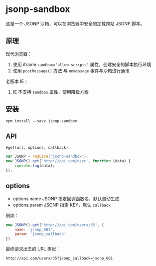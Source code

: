 # jsonp-sandbox

这是一个 JSONP 沙箱，可以在浏览器中安全的加载跨站 JSONP 脚本。

## 原理

现代浏览器：

1. 使用 iframe `sandbox="allow-scripts"` 属性，创建安全的脚本执行环境
2. 使用 `postMessage()` 方法 与 `onmessage` 事件与沙箱进行通讯

老版本 IE：

1. IE 不支持 `sandbox` 属性，使用降级方案

## 安装

```
npm install --save jsonp-sandbox
```

## API

`#get(url, options, callback)`

``` javascript
var JSONP = require('jsonp-sandbox');
new JSONP().get('http://api.com/user', function (data) {
    console.log(data);
});
```

## options

* options.name JSONP 指定回调函数名，默认自动生成
* options.param JSONP 指定 KEY，默认 `callback`

例如：

``` javascript
new JSONP().get('http://api.com/users/35', {
    name: 'jsonp_001',
    param: 'jsonp_callback'
})
```

最终请求出去的 URL 类似：

```
http://api.com/users/35?jsonp_callback=jsonp_001
```
